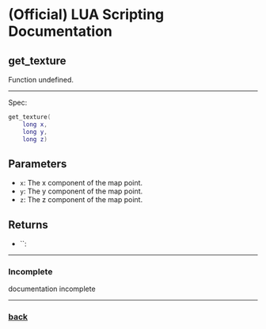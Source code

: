 
# (Official) LUA Scripting Documentation

## get_texture

Function undefined.

___

Spec:

```lua
get_texture(
	long x,
	long y,
	long z)
```

## Parameters

- `x`: The x component of the map point.
- `y`: The y component of the map point.
- `z`: The z component of the map point.

## Returns

- ``: 

___

### Incomplete

documentation incomplete

___

### [back](../getters)
